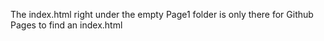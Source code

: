 The index.html right under the empty Page1 folder is only there for Github Pages to find an index.html
